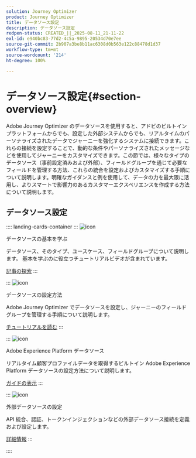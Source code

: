 ```yaml
---
solution: Journey Optimizer
product: Journey Optimizer
title: データソース設定
description: データソース設定
redpen-status: CREATED_||_2025-08-11_21-11-22
exl-id: e940bc83-77d2-4c5a-9895-20534d70e7ee
source-git-commit: 2b907a3be8b11ac6308d0b563e122c88478d1d37
workflow-type: tm+mt
source-wordcount: '214'
ht-degree: 100%

---
```


# データソース設定{#section-overview}

Adobe Journey Optimizer のデータソースを使用すると、アドビのビルトインプラットフォームからでも、設定した外部システムからでも、リアルタイムのパーソナライズされたデータでジャーニーを強化するシステムに接続できます。これらの接続を設定することで、動的な条件やパーソナライズされたメッセージなどを使用してジャーニーをカスタマイズできます。この節では、様々なタイプのデータソース（事前設定済みおよび外部）、フィールドグループを通じて必要なフィールドを管理する方法、これらの統合を設定およびカスタマイズする手順について説明します。明確なガイダンスと例を使用して、データの力を最大限に活用し、よりスマートで影響力のあるカスタマーエクスペリエンスを作成する方法について説明します。

## データソース設定

:::: landing-cards-container
:::
![icon](https://cdn.experienceleague.adobe.com/icons/circle-play.svg)

データソースの基本を学ぶ

データソース、そのタイプ、ユースケース、フィールドグループについて説明します。 基本を学ぶのに役立つチュートリアルビデオが含まれています。

[記事の探索](../using/datasource/about-data-sources.md)
:::

:::
![icon](https://cdn.experienceleague.adobe.com/icons/gear.svg)

データソースの設定方法

Adobe Journey Optimizer でデータソースを設定し、ジャーニーのフィールドグループを管理する手順について説明します。

[チュートリアルを読む](../using/datasource/configure-data-sources.md)
:::

:::
![icon](https://cdn.experienceleague.adobe.com/icons/puzzle-piece.svg)

Adobe Experience Platform データソース

リアルタイム顧客プロファイルデータを取得するビルトイン Adobe Experience Platform データソースの設定方法について説明します。

[ガイドの表示](../using/datasource/adobe-experience-platform-data-source.md)
:::

:::
![icon](https://cdn.experienceleague.adobe.com/icons/code-branch.svg)

外部データソースの設定

API 統合、認証、トークンインジェクションなどの外部データソース接続を定義および設定します。

[詳細情報](../using/datasource/external-data-sources.md)
:::

::::
